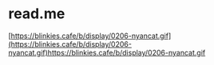# read.me
[https://blinkies.cafe/b/display/0206-nyancat.gif](https://blinkies.cafe/b/display/0206-nyancat.gif)https://blinkies.cafe/b/display/0206-nyancat.gif
